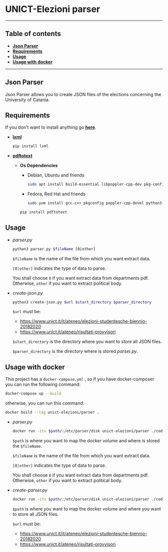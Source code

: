 # UNICT-Elezioni parser

------

## Table of contents

- **[Json Parser](#json-parser)**
- **[Requirements](#requirements)**
- **[Usage](#usage)**
- **[Usage with docker](#usage-with-docker)**

------



## Json Parser

Json Parser allows you to create JSON files of the elections concerning the University of Catania.



## Requirements

If you don't want to install anything go **[here](#usage-with-docker)**.

- **[lxml](https://pypi.org/project/lxml/)** 

  ```bash
  pip install lxml
  ```



- **[pdftotext](https://pypi.org/project/pdftotext/)**

  - **Os Dependencies**

    - Debian, Ubuntu and friends

      ```bash
      sudo apt install build-essential libpoppler-cpp-dev pkg-config python3-dev
      ```

    - Fedora, Red Hat and friends

      ```bash
      sudo yum install gcc-c++ pkgconfig poppler-cpp-devel python3-devel
      ```

    

    ```bash
    pip install pdftotext
    ```



## Usage

- *parser.py*

  ```bash
  python3 parser.py $fileName [0|other]
  ```

  `$fileName` is the name of the file from which you want extract data. 

  `[0|other]` indicates the type of data to parse.

  You shall choose `0` if you want extract data from departments pdf. Otherwise, `other` if you want to extract political body.



- *create-json.py*

  ```bash
  python3 create-json.py $url $start_directory $parser_directory
  ```

  `$url` must be:

  - https://www.unict.it/it/ateneo/elezioni-studentesche-biennio-20182020
  - https://www.unict.it/ateneo/risultati-provvisori

  `$start_directory` is the directory where you want to store all JSON files.

  `$parser_directory` is the directory where is stored *parser.py*.



## Usage with docker

This project has a `docker-compose.yml` , so if you have docker-composer you can run the following command:

```bash
docker-compose up --build
```

otherwise, you can run this command:

```bash
docker build --tag unict-elezioni/parser .
```



- *parser.py*

  ```bash
  docker run -itv $path/:/etc/parser/disk unict-elezioni/parser ./code/parser.py ./disk/$fileName [0|other]
  ```

  `$path` is where you want to map the docker volume and where is stored the `$fileName`.

  `$fileName` is the name of the file from which you want extract data. 

  `[0|other]` indicates the type of data to parse.

  You shall choose `0` if you want extract data from departments pdf. Otherwise, `other` if you want to extract political body.



- *create-parser.py*

  ```bash
  docker run -itv $path/:/etc/parser/disk unict-elezioni/parser ./code/create-json.py $url ./disk ./code
  ```

  `$path` is where you want to map the docker volume and where you want to store all JSON files.

  `$url` must be:

  - https://www.unict.it/it/ateneo/elezioni-studentesche-biennio-20182020
  - https://www.unict.it/ateneo/risultati-provvisori

